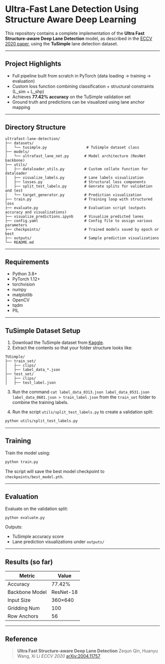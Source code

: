 # Ultra-Fast Lane Detection Using Structure Aware Deep Learning

This repository contains a complete implementation of the **Ultra Fast Structure-aware Deep Lane Detection** model, as described in the [ECCV 2020 paper](https://arxiv.org/abs/2004.11757), using the **TuSimple** lane detection dataset.

---

## Project Highlights

* Full pipeline built from scratch in PyTorch (data loading → training → evaluation)
* Custom loss function combining classification + structural constraints (L\_sim + L\_shp)
* Achieves **77.42% accuracy** on the TuSimple validation set
* Ground truth and predictions can be visualized using lane anchor mapping

---

## Directory Structure

```
ultrafast-lane-detection/
├── datasets/
│   └── tusimple.py                  # TuSimple dataset class
├── models/
│   └── ultrafast_lane_net.py       # Model architecture (ResNet backbone)
├── utils/
│   ├── dataloader_utils.py         # Custom collate function for dataloader
│   ├── visualize_labels.py         # Lane labels visualization
│   ├── losses.py                   # Structural loss components
│   ├── split_test_labels.py        # Genrate splits for validation and test
│   └── target_generator.py         # Prediction visualization
├── train.py                        # Training loop with structured loss
├── evaluate.py                     # Evaluation script (outputs accuracy and visualizations)
├── visualize_predictions.ipynb     # Visualize predicted lanes
├── config.yaml                     # Config file to assign various parameters
├── checkpoints/                    # Trained models saved by epoch or best
├── outputs/                        # Sample prediction visualizations
└── README.md
```

---

## Requirements

* Python 3.8+
* PyTorch 1.12+
* torchvision
* numpy
* matplotlib
* OpenCV
* tqdm
* PIL

---

## TuSimple Dataset Setup

1. Download the TuSimple dataset from [Kaggle](https://www.kaggle.com/datasets/manideep1108/tusimple).
2. Extract the contents so that your folder structure looks like:

```
TUSimple/
├── train_set/
│   ├── clips/
│   ├── label_data_*.json
├── test_set/
│   ├── clips/
│   ├── test_label.json
```

3. Run the command `cat label_data_0313.json label_data_0531.json label_data_0601.json > train_label.json` from the `train_set` folder to combine the training labels.

4. Run the script `utils/split_test_labels.py` to create a validation split:

```bash
python utils/split_test_labels.py
```

---

## Training

Train the model using:

```bash
python train.py
```

The script will save the best model checkpoint to `checkpoints/best_model.pth`.

---

## Evaluation

Evaluate on the validation split:

```bash
python evaluate.py
```

Outputs:

* TuSimple accuracy score
* Lane prediction visualizations under `outputs/`

---

## Results (so far)

| Metric           | Value     |
| ---------------- | --------- |
| Accuracy         | 77.42%    |
| Backbone Model   | ResNet-18 |
| Input Size       | 360×640   |
| Gridding Num     | 100       |
| Row Anchors      | 56        |

---

## Reference

> **Ultra Fast Structure-aware Deep Lane Detection**
> Zequn Qin, Huanyu Wang, Xi Li
> *ECCV 2020*
> [arXiv:2004.11757](https://arxiv.org/abs/2004.11757)
